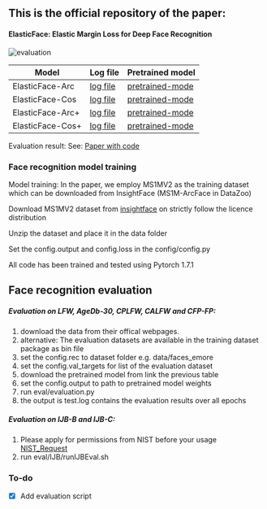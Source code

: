 

## This is the official repository of the paper:
#### ElasticFace: Elastic Margin Loss for Deep Face Recognition

![evaluation](https://raw.githubusercontent.com/fdbtrs/ElasticFace/main/images/margins.png)




| Model  | Log file| Pretrained model|
| ------------- | ------------- |------------- |
| ElasticFace-Arc      |[log file](https://drive.google.com/file/d/1sUiCqBaKsWYj4ul5VbDJnWjqoLJmX-Yv/view?usp=sharing) |[pretrained-mode](https://drive.google.com/drive/folders/1KLuqtHSIQNMk5S7aH2fpnNnsQyMjuE66?usp=sharing) |
| ElasticFace-Cos  |[log file](https://drive.google.com/file/d/16t8ea684TZIe1Z4__d09qr83RxZodh4k/view?usp=sharingg) |[pretrained-mode](https://drive.google.com/drive/folders/1TRmN9FXBPJlHWt5BxnhxP8DIOQ74VuF2?usp=sharing) |
| ElasticFace-Arc+  |[log file](https://drive.google.com/file/d/1s9pyve_bPxlywBQF1Ad7jBpElnrEocsi/view?usp=sharing) |[pretrained-mode](https://drive.google.com/drive/folders/1nKySFrEPR-fxZa8f3kkLryvDNucEUvgX?usp=sharing) |
| ElasticFace-Cos+  |[log file](https://drive.google.com/file/d/1Om2tqcd1DKHKl_4vYQ-1DxPlvW9_08cZ/view?usp=sharing) |[pretrained-mode](https://drive.google.com/drive/folders/1h9e8VVQAp9kpSK6k94zyL7uGTUqXGuHK?usp=sharing) |

Evaluation result:
See: [Paper with code](https://paperswithcode.com/paper/elasticface-elastic-margin-loss-for-deep-face)



### Face recognition  model training 
Model training:
In the paper, we employ MS1MV2 as the training dataset which can be downloaded from InsightFace (MS1M-ArcFace in DataZoo)

Download MS1MV2 dataset from [insightface](https://github.com/deepinsight/insightface/tree/master/recognition/_datasets_) on strictly follow the licence distribution

Unzip the dataset and place it in the data folder

Set the config.output and config.loss in the config/config.py 



All code has been trained and tested using  Pytorch 1.7.1

## Face recognition evaluation
##### Evaluation on LFW, AgeDb-30, CPLFW, CALFW and CFP-FP: 
1. download the data from their offical webpages.
2. alternative: The evaluation datasets are available in the training dataset package as bin file
3. set the config.rec to dataset folder e.g. data/faces_emore
4. set the config.val_targets for list of the evaluation dataset
5. download the pretrained model from link the previous table
6. set the config.output to path to pretrained model weights
7. run eval/evaluation.py
8. the output is test.log contains the evaluation results over all epochs

##### Evaluation on IJB-B and IJB-C: 

1. Please apply for permissions from NIST before your usage [NIST_Request](https://nigos.nist.gov/datasets/ijbc/request)
2. run eval/IJB/runIJBEval.sh
### To-do 
- [x] Add evaluation script 

